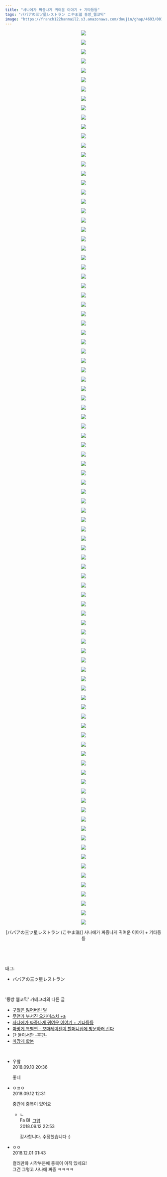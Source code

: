 ```yaml
---
title: "사나에가 짜증나게 귀여운 이야기 + 기타등등"
tags: "ババアの三ツ星レストラン こやま滋 동방_웹코믹"
image: "https://franch122hanmail2.s3.amazonaws.com/doujin/ghap/4693/001.jpg"
---
```

<div class="article">
<p style="text-align: center; clear: none; float: none;"><img src="{{ site.imgserver6 }}/ghap/4693/001.jpg"/></p>
<p style="text-align: center; clear: none; float: none;"><img src="{{ site.imgserver6 }}/ghap/4693/002.jpg"/></p>
<p style="text-align: center; clear: none; float: none;"><img src="{{ site.imgserver6 }}/ghap/4693/003.jpg"/></p>
<p style="text-align: center; clear: none; float: none;"><img src="{{ site.imgserver6 }}/ghap/4693/004.jpg"/></p>
<p style="text-align: center; clear: none; float: none;"><img src="{{ site.imgserver6 }}/ghap/4693/005.jpg"/></p>
<p style="text-align: center; clear: none; float: none;"><img src="{{ site.imgserver6 }}/ghap/4693/006.jpg"/></p>
<p style="text-align: center; clear: none; float: none;"><img src="{{ site.imgserver6 }}/ghap/4693/007.jpg"/></p>
<p style="text-align: center; clear: none; float: none;"><img src="{{ site.imgserver6 }}/ghap/4693/008.jpg"/></p>
<p style="text-align: center; clear: none; float: none;"><img src="{{ site.imgserver6 }}/ghap/4693/009.jpg"/></p>
<p style="text-align: center; clear: none; float: none;"><img src="{{ site.imgserver6 }}/ghap/4693/010.jpg"/></p>
<p style="text-align: center; clear: none; float: none;"><img src="{{ site.imgserver6 }}/ghap/4693/011.jpg"/></p>
<p style="text-align: center; clear: none; float: none;"><img src="{{ site.imgserver6 }}/ghap/4693/012.jpg"/></p>
<p style="text-align: center; clear: none; float: none;"><img src="{{ site.imgserver6 }}/ghap/4693/013.jpg"/></p>
<p style="text-align: center; clear: none; float: none;"><img src="{{ site.imgserver6 }}/ghap/4693/014.jpg"/></p>
<p style="text-align: center; clear: none; float: none;"><img src="{{ site.imgserver6 }}/ghap/4693/015.jpg"/></p>
<p style="text-align: center; clear: none; float: none;"><img src="{{ site.imgserver6 }}/ghap/4693/016.jpg"/></p>
<p style="text-align: center; clear: none; float: none;"><img src="{{ site.imgserver6 }}/ghap/4693/017.jpg"/></p>
<p style="text-align: center; clear: none; float: none;"><img src="{{ site.imgserver6 }}/ghap/4693/018.jpg"/></p>
<p style="text-align: center; clear: none; float: none;"><img src="{{ site.imgserver6 }}/ghap/4693/019.jpg"/></p>
<p style="text-align: center; clear: none; float: none;"><img src="{{ site.imgserver6 }}/ghap/4693/020.jpg"/></p>
<p style="text-align: center; clear: none; float: none;"><img src="{{ site.imgserver6 }}/ghap/4693/021.jpg"/></p>
<p style="text-align: center; clear: none; float: none;"><img src="{{ site.imgserver6 }}/ghap/4693/022.jpg"/></p>
<p style="text-align: center; clear: none; float: none;"><img src="{{ site.imgserver6 }}/ghap/4693/023.jpg"/></p>
<p style="text-align: center; clear: none; float: none;"><img src="{{ site.imgserver6 }}/ghap/4693/024.jpg"/></p>
<p style="text-align: center; clear: none; float: none;"><img src="{{ site.imgserver6 }}/ghap/4693/025.jpg"/></p>
<p style="text-align: center; clear: none; float: none;"><img src="{{ site.imgserver6 }}/ghap/4693/026.jpg"/></p>
<p style="text-align: center; clear: none; float: none;"><img src="{{ site.imgserver6 }}/ghap/4693/027.jpg"/></p>
<p style="text-align: center; clear: none; float: none;"><img src="{{ site.imgserver6 }}/ghap/4693/028.jpg"/></p>
<p style="text-align: center; clear: none; float: none;"><img src="{{ site.imgserver6 }}/ghap/4693/029.jpg"/></p>
<p style="text-align: center; clear: none; float: none;"><img src="{{ site.imgserver6 }}/ghap/4693/030.jpg"/></p>
<p style="text-align: center; clear: none; float: none;"><img src="{{ site.imgserver6 }}/ghap/4693/031.jpg"/></p>
<p style="text-align: center; clear: none; float: none;"><img src="{{ site.imgserver6 }}/ghap/4693/032.jpg"/></p>
<p style="text-align: center; clear: none; float: none;"><img src="{{ site.imgserver6 }}/ghap/4693/033.jpg"/></p>
<p style="text-align: center; clear: none; float: none;"><img src="{{ site.imgserver6 }}/ghap/4693/034.jpg"/></p>
<p style="text-align: center; clear: none; float: none;"><img src="{{ site.imgserver6 }}/ghap/4693/035.jpg"/></p>
<p style="text-align: center; clear: none; float: none;"><img src="{{ site.imgserver6 }}/ghap/4693/036.jpg"/></p>
<p style="text-align: center; clear: none; float: none;"><img src="{{ site.imgserver6 }}/ghap/4693/037.jpg"/></p>
<p style="text-align: center; clear: none; float: none;"><img src="{{ site.imgserver6 }}/ghap/4693/038.jpg"/></p>
<p style="text-align: center; clear: none; float: none;"><img src="{{ site.imgserver6 }}/ghap/4693/039.jpg"/></p>
<p style="text-align: center; clear: none; float: none;"><img src="{{ site.imgserver6 }}/ghap/4693/040.jpg"/></p>
<p style="text-align: center; clear: none; float: none;"><img src="{{ site.imgserver6 }}/ghap/4693/041.jpg"/></p>
<p style="text-align: center; clear: none; float: none;"><img src="{{ site.imgserver6 }}/ghap/4693/042.jpg"/></p>
<p style="text-align: center; clear: none; float: none;"><img src="{{ site.imgserver6 }}/ghap/4693/043.jpg"/></p>
<p style="text-align: center; clear: none; float: none;"><img src="{{ site.imgserver6 }}/ghap/4693/044.jpg"/></p>
<p style="text-align: center; clear: none; float: none;"><img src="{{ site.imgserver6 }}/ghap/4693/045.jpg"/></p>
<p style="text-align: center; clear: none; float: none;"><img src="{{ site.imgserver6 }}/ghap/4693/046.jpg"/></p>
<p style="text-align: center; clear: none; float: none;"><img src="{{ site.imgserver6 }}/ghap/4693/047.jpg"/></p>
<p style="text-align: center; clear: none; float: none;"><img src="{{ site.imgserver6 }}/ghap/4693/048.jpg"/></p>
<p style="text-align: center; clear: none; float: none;"><img src="{{ site.imgserver6 }}/ghap/4693/049.jpg"/></p>
<p style="text-align: center; clear: none; float: none;"><img src="{{ site.imgserver6 }}/ghap/4693/050.jpg"/></p>
<p style="text-align: center; clear: none; float: none;"><img src="{{ site.imgserver6 }}/ghap/4693/051.jpg"/></p>
<p style="text-align: center; clear: none; float: none;"><img src="{{ site.imgserver6 }}/ghap/4693/052.jpg"/></p>
<p style="text-align: center; clear: none; float: none;"><img src="{{ site.imgserver6 }}/ghap/4693/053.jpg"/></p>
<p style="text-align: center; clear: none; float: none;"><img src="{{ site.imgserver6 }}/ghap/4693/054.jpg"/></p>
<p style="text-align: center; clear: none; float: none;"><img src="{{ site.imgserver6 }}/ghap/4693/055.jpg"/></p>
<p style="text-align: center; clear: none; float: none;"><img src="{{ site.imgserver6 }}/ghap/4693/056.jpg"/></p>
<p style="text-align: center; clear: none; float: none;"><img src="{{ site.imgserver6 }}/ghap/4693/057.jpg"/></p>
<p style="text-align: center; clear: none; float: none;"><img src="{{ site.imgserver6 }}/ghap/4693/058.jpg"/></p>
<p style="text-align: center; clear: none; float: none;"><img src="{{ site.imgserver6 }}/ghap/4693/059.jpg"/></p>
<p style="text-align: center; clear: none; float: none;"><img src="{{ site.imgserver6 }}/ghap/4693/060.jpg"/></p>
<p style="text-align: center; clear: none; float: none;"><img src="{{ site.imgserver6 }}/ghap/4693/061.jpg"/></p>
<p style="text-align: center; clear: none; float: none;"><img src="{{ site.imgserver6 }}/ghap/4693/062.jpg"/></p>
<p style="text-align: center; clear: none; float: none;"><img src="{{ site.imgserver6 }}/ghap/4693/063.jpg"/></p>
<p style="text-align: center; clear: none; float: none;"><img src="{{ site.imgserver6 }}/ghap/4693/064.jpg"/></p>
<p style="text-align: center; clear: none; float: none;"><img src="{{ site.imgserver6 }}/ghap/4693/065.jpg"/></p>
<p style="text-align: center; clear: none; float: none;"><img src="{{ site.imgserver6 }}/ghap/4693/066.jpg"/></p>
<p style="text-align: center; clear: none; float: none;"><img src="{{ site.imgserver6 }}/ghap/4693/067.jpg"/></p>
<p style="text-align: center; clear: none; float: none;"><img src="{{ site.imgserver6 }}/ghap/4693/068.jpg"/></p>
<p style="text-align: center; clear: none; float: none;"><img src="{{ site.imgserver6 }}/ghap/4693/069.jpg"/></p>
<p style="text-align: center; clear: none; float: none;"><img src="{{ site.imgserver6 }}/ghap/4693/070.jpg"/></p>
<p style="text-align: center; clear: none; float: none;"><img src="{{ site.imgserver6 }}/ghap/4693/071.jpg"/></p>
<p style="text-align: center; clear: none; float: none;"><img src="{{ site.imgserver6 }}/ghap/4693/072.jpg"/></p>
<p style="text-align: center; clear: none; float: none;"><img src="{{ site.imgserver6 }}/ghap/4693/073.jpg"/></p>
<p style="text-align: center; clear: none; float: none;"><img src="{{ site.imgserver6 }}/ghap/4693/074.jpg"/></p>
<p style="text-align: center; clear: none; float: none;"><img src="{{ site.imgserver6 }}/ghap/4693/075.jpg"/></p>
<p style="text-align: center; clear: none; float: none;"><img src="{{ site.imgserver6 }}/ghap/4693/076.jpg"/></p>
<p style="text-align: center; clear: none; float: none;"><img src="{{ site.imgserver6 }}/ghap/4693/077.jpg"/></p>
<p style="text-align: center; clear: none; float: none;"><img src="{{ site.imgserver6 }}/ghap/4693/078.jpg"/></p>
<p style="text-align: center; clear: none; float: none;"><img src="{{ site.imgserver6 }}/ghap/4693/079.jpg"/></p>
<p style="text-align: center; clear: none; float: none;"><img src="{{ site.imgserver6 }}/ghap/4693/080.jpg"/></p>
<p style="text-align: center; clear: none; float: none;"><img src="{{ site.imgserver6 }}/ghap/4693/081.jpg"/></p>
<p style="text-align: center; clear: none; float: none;"><img src="{{ site.imgserver6 }}/ghap/4693/082.jpg"/></p>
<p style="text-align: center; clear: none; float: none;"><img src="{{ site.imgserver6 }}/ghap/4693/083.jpg"/></p>
<p style="text-align: center; clear: none; float: none;"><img src="{{ site.imgserver6 }}/ghap/4693/084.jpg"/></p>
<p style="text-align: center; clear: none; float: none;"><img src="{{ site.imgserver6 }}/ghap/4693/085.jpg"/></p>
<p style="text-align: center; clear: none; float: none;"><img src="{{ site.imgserver6 }}/ghap/4693/086.jpg"/></p>
<p style="text-align: center; clear: none; float: none;"><img src="{{ site.imgserver6 }}/ghap/4693/087.jpg"/></p>
<p style="text-align: center; clear: none; float: none;"><img src="{{ site.imgserver6 }}/ghap/4693/088.jpg"/></p>
<p style="text-align: center; clear: none; float: none;"><img src="{{ site.imgserver6 }}/ghap/4693/089.jpg"/></p>
<p style="text-align: center; clear: none; float: none;"><img src="{{ site.imgserver6 }}/ghap/4693/090.jpg"/></p>
<p style="text-align: center; clear: none; float: none;"><img src="{{ site.imgserver6 }}/ghap/4693/091.jpg"/></p>
<p style="text-align: center; clear: none; float: none;"><img src="{{ site.imgserver6 }}/ghap/4693/092.jpg"/></p>
<p style="text-align: center; clear: none; float: none;"><img src="{{ site.imgserver6 }}/ghap/4693/093.jpg"/></p>
<p style="text-align: center; clear: none; float: none;"><img src="{{ site.imgserver6 }}/ghap/4693/094.jpg"/></p>
<p style="text-align: center; clear: none; float: none;"><img src="{{ site.imgserver6 }}/ghap/4693/095.jpg"/></p>
<p style="text-align: center; clear: none; float: none;"><img src="{{ site.imgserver6 }}/ghap/4693/096.jpg"/></p>
<p style="text-align: center; clear: none; float: none;">[ババアの三ツ星レストラン (こやま滋)] 사나에가 짜증나게 귀여운 이야기 + 기타등등</p>
<p><br/></p>
</div><br/>
<div class="tagTrail">
<p>태그: </p>
<ul>
<li>ババアの三ツ星レストラン</li>
</ul>
</div><br/>
<div class="another">
<p>'동방 웹코믹' 카테고리의 다른 글</p>
<ul>
<li><a href="/ghap_4703">구월은 잃어버린 달</a></li>
<li><a href="/ghap_4695">무언가 부서진 오카미스치 +a</a></li>
<li><a href="/ghap_4693">사나에가 짜증나게 귀여운 이야기 + 기타등등</a></li>
<li><a href="/ghap_4692">마망게 특별편 - 꼬마레이센이 할머니집에 방문하러 간다</a></li>
<li><a href="/ghap_4690">단 둘이서만 -후편-</a></li>
<li><a href="/ghap_4689">마망게 합본</a></li>
</ul>
</div><br/>
<div class="cb_module cb_fluid">
<div class="cb_wrt cb_profile">
<div class="comment">
<ul>
<li class="cb_thumb_off" id="comment15329698">
<div class="cb_comment_area">
<div class="cb_info_area">
<div class="cb_section">
<span class="cb_nick_name">우왘</span>
</div>
<div class="cb_section">
<span class="cb_date">2018.09.10 20:36 </span>
</div>
</div>
<div class="cb_dsc_comment">
<p class="cb_dsc">
											좋네
										</p>
</div>
</div></li>
<li class="cb_thumb_off" id="comment15331034">
<div class="cb_comment_area">
<div class="cb_info_area">
<div class="cb_section">
<span class="cb_nick_name">ㅇㅍㅇ</span>
</div>
<div class="cb_section">
<span class="cb_date">2018.09.12 12:31 </span>
</div>
</div>
<div class="cb_dsc_comment">
<p class="cb_dsc">
											중간에 중복이 있어요
										</p>
</div>
<ul>
<li class="cb_thumb_off" id="comment15331305">
<span class="cb_bu_subnode">ㄴ</span>
<div class="cb_comment_area">
<div class="cb_info_area">
<div class="cb_section">
<span class="cb_nick_name"><img alt="Favicon of https://ghaptouhou.tistory.com" height="16" onerror="this.onerror=null;this.parentNode.removeChild(this)" src="https://ghaptouhou.tistory.com/favicon.ico" width="16"/> <img alt="BlogIcon" height="16" onerror="this.parentNode.removeChild(this)" src="https://ghaptouhou.tistory.com/index.gif" width="16"/> <a href="https://ghaptouhou.tistory.com" onclick="return openLinkInNewWindow(this)"> 그압</a><span class="tistoryProfileLayerTrigger" onclick='TistoryProfile.show(event, this, {"title":"\uc800\uae30 \uc774\uac70 \ub098\uc911\uc5d0 \uc218\uc815 \uac00\ub2a5\ud558\ub098\uc694","url":"https:\/\/ghap.tistory.com","nickname":"\uadf8\uc555","items":[]}); return false;'></span></span>
</div>
<div class="cb_section">
<span class="cb_date">2018.09.12 22:53 </span>
</div>
</div>
<div class="cb_dsc_comment">
<p class="cb_dsc">
																감사합니다. 수정했습니다 :)
															</p>
</div>
</div>
</li>
</ul>
</div></li>
<li class="cb_thumb_off" id="comment15380773">
<div class="cb_comment_area">
<div class="cb_info_area">
<div class="cb_section">
<span class="cb_nick_name">ㅇㅇ</span>
</div>
<div class="cb_section">
<span class="cb_date">2018.12.01 01:43 </span>
</div>
</div>
<div class="cb_dsc_comment">
<p class="cb_dsc">
											컬러만화 시작부분에 중복이 아직 있네요!<br/>
그건 그렇고 사나에 짜증 ㅋㅋㅋㅋ
										</p>
</div>
</div></li>
</ul>
</div>
</div><!-- commentList close -->
</div><br/>
